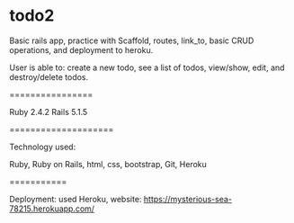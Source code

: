# todo2

Basic rails app, practice with Scaffold, routes, link_to, basic CRUD operations, and deployment to heroku.

User is able to: create a new todo, see a list of todos, view/show, edit, and destroy/delete todos.

================

Ruby 2.4.2
Rails 5.1.5

====================

Technology used:

Ruby, Ruby on Rails, html, css, bootstrap, Git, Heroku

===========

Deployment: used Heroku, website: https://mysterious-sea-78215.herokuapp.com/

